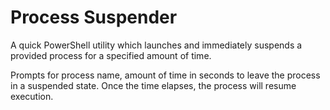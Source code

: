 # Process Suspender
A quick PowerShell utility which launches and immediately suspends a provided process for a specified amount of time.

Prompts for process name, amount of time in seconds to leave the process in a suspended state. Once the time elapses, the process will resume execution.
